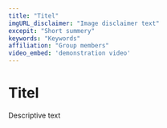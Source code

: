 ```yaml
---
title: "Titel"
imgURL_disclaimer: "Image disclaimer text"
excepit: "Short summery"
keywords: "Keywords"
affiliation: "Group members"
video_embed: 'demonstration video'
---
```

# Titel

Descriptive text
